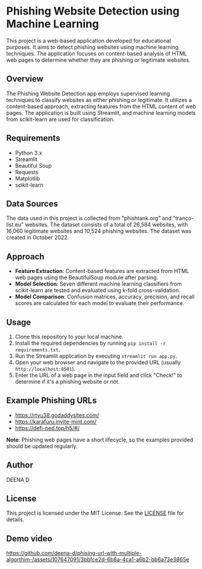 # Phishing Website Detection using Machine Learning

This project is a web-based application developed for educational purposes. It aims to detect phishing websites using machine learning techniques. The application focuses on content-based analysis of HTML web pages to determine whether they are phishing or legitimate websites.

## Overview

The Phishing Website Detection app employs supervised learning techniques to classify websites as either phishing or legitimate. It utilizes a content-based approach, extracting features from the HTML content of web pages. The application is built using Streamlit, and machine learning models from scikit-learn are used for classification.

## Requirements

- Python 3.x
- Streamlit
- Beautiful Soup
- Requests
- Matplotlib
- scikit-learn

## Data Sources

The data used in this project is collected from "phishtank.org" and "tranco-list.eu" websites. The dataset consists of a total of 26,584 websites, with 16,060 legitimate websites and 10,524 phishing websites. The dataset was created in October 2022.

## Approach

- **Feature Extraction**: Content-based features are extracted from HTML web pages using the BeautifulSoup module after parsing.
- **Model Selection**: Seven different machine learning classifiers from scikit-learn are tested and evaluated using k-fold cross-validation.
- **Model Comparison**: Confusion matrices, accuracy, precision, and recall scores are calculated for each model to evaluate their performance.

## Usage

1. Clone this repository to your local machine.
2. Install the required dependencies by running `pip install -r requirements.txt`.
3. Run the Streamlit application by executing `streamlit run app.py`.
4. Open your web browser and navigate to the provided URL (usually `http://localhost:8501`).
5. Enter the URL of a web page in the input field and click "Check!" to determine if it's a phishing website or not.

## Example Phishing URLs

- https://rtyu38.godaddysites.com/
- https://karafuru.invite-mint.com/
- https://defi-ned.top/h5/#/

**Note**: Phishing web pages have a short lifecycle, so the examples provided should be updated regularly.

## Author

DEENA D

## License

This project is licensed under the MIT License. See the [LICENSE](LICENSE) file for details.

## Demo video 


https://github.com/deena-d/phising-url-with-multiple-algorthim-/assets/107647091/3bbfce2d-6b8a-4ca1-a6b2-bb6a73e3865e



